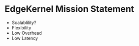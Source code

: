 # EdgeKernel Mission Statement #

  * Scalablility?
  * Flexibility
  * Low Overhead
  * Low Latency
